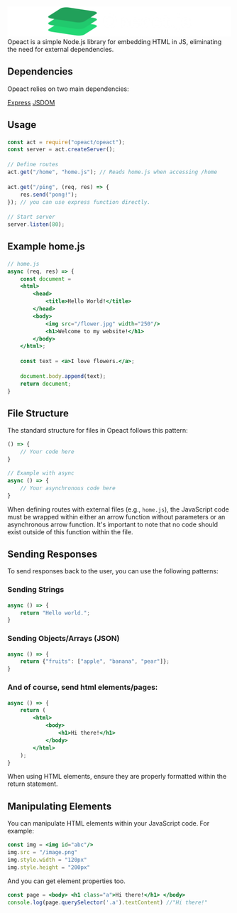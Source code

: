 

![Opeact](https://raw.githubusercontent.com/gabbdev/opeact/main/logoc.png)
Opeact is a simple Node.js library for embedding HTML in JS, eliminating the need for external dependencies.

## Dependencies

Opeact relies on two main dependencies:

[Express](https://www.npmjs.com/package/express)
[JSDOM](https://www.npmjs.com/package/jsdom)

## Usage
```jsx
const act = require("opeact/opeact");
const server = act.createServer();

// Define routes
act.get("/home", "home.js"); // Reads home.js when accessing /home

act.get("/ping", (req, res) => {
    res.send("pong!");
}); // you can use express function directly.

// Start server
server.listen(80);
```

## Example home.js
```jsx
// home.js
async (req, res) => {
    const document = 
    <html>
        <head>
            <title>Hello World!</title>
        </head>
        <body>
            <img src="/flower.jpg" width="250"/>
            <h1>Welcome to my website!</h1>
        </body>
    </html>;
    
    const text = <a>I love flowers.</a>;
    
    document.body.append(text);
    return document;
}
```


## File Structure

The standard structure for files in Opeact follows this pattern:

```js
() => {
    // Your code here
}
```

```js
// Example with async
async () => {
    // Your asynchronous code here
}
```

When defining routes with external files (e.g., `home.js`), the JavaScript code must be wrapped within either an arrow function without parameters or an asynchronous arrow function. It's important to note that no code should exist outside of this function within the file.


## Sending Responses
To send responses back to the user, you can use the following patterns:

### Sending Strings
```javascript
async () => {
    return "Hello world.";
}
```
### Sending Objects/Arrays (JSON)
```javascript
async () => {
    return {"fruits": ["apple", "banana", "pear"]};
}
```

### And of course, send html elements/pages:
```jsx
async () => {
    return (
        <html>
            <body>
                <h1>Hi there!</h1>
            </body>
        </html>
    );
}
```
When using HTML elements, ensure they are properly formatted within the return statement.

## Manipulating Elements

You can manipulate HTML elements within your JavaScript code. For example:

```jsx
const img = <img id="abc"/>
img.src = "/image.png"
img.style.width = "120px"
img.style.height = "200px"
```

And you can get element properties too.
```jsx
const page = <body> <h1 class="a">Hi there!</h1> </body>
console.log(page.querySelector('.a').textContent) //"Hi there!"
```
